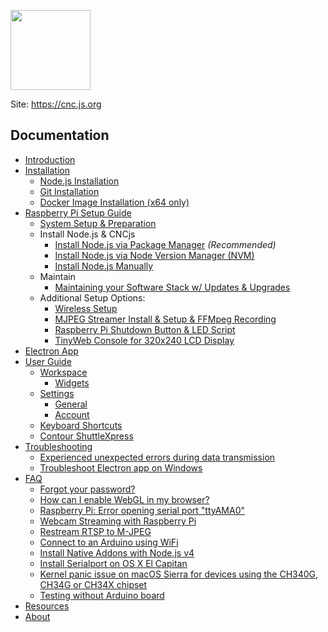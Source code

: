 [<img src="https://cnc.js.org/logo.png" width="128" height="128" />](https://cnc.js.org/)

Site: https://cnc.js.org

## Documentation
* [Introduction](https://github.com/cncjs/cncjs/wiki/Introduction)
* [Installation](https://github.com/cncjs/cncjs/wiki/Installation)
  - [Node.js Installation](https://github.com/cncjs/cncjs/wiki/Installation#nodejs-installation)
  - [Git Installation](https://github.com/cncjs/cncjs/wiki/Installation#git-installation)
  - [Docker Image Installation (x64 only)](https://github.com/cncjs/cncjs/wiki/Installation#docker-image-installation-x64-only)
* [Raspberry Pi Setup Guide](https://github.com/cncjs/cncjs/wiki/Setup-Guide:-Raspberry-Pi)
  - [System Setup & Preparation](https://github.com/cncjs/cncjs/wiki/Setup-Guide:-Raspberry-Pi-%7C-System-Setup-&-Preparation)
  - Install Node.js & CNCjs
    - [Install Node.js via Package Manager](https://github.com/cncjs/cncjs/wiki/Setup-Guide:-Raspberry-Pi-%7C-Install-Node.js-via-Package-Manager-*(Recommended)*) *(Recommended)*
    - [Install Node.js via Node Version Manager (NVM)](https://github.com/cncjs/cncjs/wiki/Setup-Guide:-Raspberry-Pi-%7C-Install-Node.js-via-Node-Version-Manager-(NVM))
    - [Install Node.js Manually](https://github.com/cncjs/cncjs/wiki/Setup-Guide:-Raspberry-Pi-%7C-Install-Node.js-Manually)
  - Maintain
    - [Maintaining your Software Stack w/ Updates & Upgrades](https://github.com/cncjs/cncjs/wiki/Setup-Guide:-Raspberry-Pi-%7C-Maintaining-your-Software-Stack-w--Updates-&-Upgrades) 
  - Additional Setup Options:
     - [Wireless Setup](https://github.com/cncjs/cncjs/wiki/Setup-Guide:-Raspberry-Pi-%7C-Wireless-Setup)
     - [MJPEG Streamer Install & Setup & FFMpeg Recording](https://github.com/cncjs/cncjs/wiki/Setup-Guide:-Raspberry-Pi-%7C-MJPEG-Streamer-Install-&-Setup-&-FFMpeg-Recording)
     - [Raspberry Pi Shutdown Button & LED Script](https://github.com/cncjs/cncjs/wiki/Setup-Guide:-Raspberry-Pi-%7C-Raspberry-Pi-Shutdown-Button-&-LED-Script)
     - [TinyWeb Console for 320x240 LCD Display](https://github.com/cncjs/cncjs/wiki/Setup-Guide:-Raspberry-Pi-%7C-TinyWeb-Console-for-320x240-LCD-Display)
* [Electron App](https://github.com/cncjs/cncjs/wiki/electron-app)
* [User Guide](https://github.com/cncjs/cncjs/wiki/User-Guide)
  - [Workspace](https://github.com/cncjs/cncjs/wiki/User-Guide#workspace)
    - [Widgets](https://github.com/cncjs/cncjs/wiki/User-Guide#widgets)
  - [Settings](https://github.com/cncjs/cncjs/wiki/User-Guide#settings)
    - [General](https://github.com/cncjs/cncjs/wiki/User-Guide#general)
    - [Account](https://github.com/cncjs/cncjs/wiki/User-Guide#account)
  - [Keyboard Shortcuts](https://github.com/cncjs/cncjs/wiki/User-Guide#keyboard-shortcuts)
  - [Contour ShuttleXpress](https://github.com/cncjs/cncjs/wiki/User-Guide#contour-shuttlexpress)
* [Troubleshooting](https://github.com/cncjs/cncjs/wiki/Troubleshooting)
  - [Experienced unexpected errors during data transmission](https://github.com/cncjs/cncjs/wiki/Troubleshooting#experienced-unexpected-errors-during-data-transmission)
  - [Troubleshoot Electron app on Windows](https://github.com/cncjs/cncjs/wiki/Troubleshooting#troubleshoot-electron-app-on-windows)
* [FAQ](https://github.com/cncjs/cncjs/wiki/FAQ)
  - [Forgot your password?](https://github.com/cncjs/cncjs/wiki/FAQ#forgot-your-password)
  - [How can I enable WebGL in my browser?](https://github.com/cncjs/cncjs/wiki/FAQ#how-can-i-enable-webgl-in-my-browser)
  - [Raspberry Pi: Error opening serial port "ttyAMA0"](https://github.com/cncjs/cncjs/wiki/FAQ#raspberry-pi-error-opening-serial-port-ttyama0)
  - [Webcam Streaming with Raspberry Pi](https://github.com/cncjs/cncjs/wiki/FAQ#webcam-streaming-with-raspberry-pi)
  - [Restream RTSP to M-JPEG](https://github.com/cncjs/cncjs/wiki/FAQ#restream-rtsp-to-m-jpeg)
  - [Connect to an Arduino using WiFi](https://github.com/cncjs/cncjs/wiki/FAQ#connect-to-an-arduino-using-wifi)
  - [Install Native Addons with Node.js v4](https://github.com/cncjs/cncjs/wiki/FAQ#install-native-addons-with-nodejs-v4)
  - [Install Serialport on OS X El Capitan](https://github.com/cncjs/cncjs/wiki/FAQ#install-serialport-on-os-x-el-capitan)
  - [Kernel panic issue on macOS Sierra for devices using the CH340G, CH34G or CH34X chipset](https://github.com/cncjs/cncjs/wiki/FAQ#kernel-panic-issue-on-macos-sierra-for-devices-using-the-ch340g-ch34g-or-ch34x-chipset)
  - [Testing without Arduino board](https://github.com/cncjs/cncjs/wiki/FAQ#testing-without-arduino-board)
* [Resources](https://github.com/cncjs/cncjs/wiki/Resources)
* [About](https://github.com/cncjs/cncjs/wiki/About)